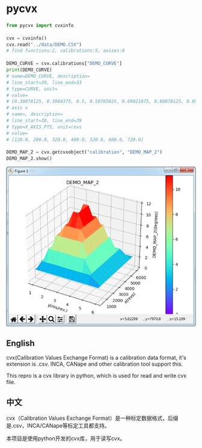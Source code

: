 # pycvx
```python
from pycvx import cvxinfo

cvx = cvxinfo()
cvx.read("../data/DEMO.CSV")
# find functions:2, calibrations:5, axises:0

DEMO_CURVE = cvx.calibrations["DEMO_CURVE"]
print(DEMO_CURVE)
# name=DEMO_CURVE, description=
# line_start=30, line_end=33
# type=CURVE, unit=
# value=
# [0.30078125, 0.3984375, 0.5, 0.59765625, 0.69921875, 0.80078125, 0.8984375]
# axis x
# name=, description=
# line_start=38, line_end=39
# type=X_AXIS_PTS, unit=revs
# value=
# [120.0, 200.0, 320.0, 400.0, 520.0, 600.0, 720.0]

DEMO_MAP_2 = cvx.getcvxobject("calibration", "DEMO_MAP_2")
DEMO_MAP_2.show()
```

![image](/image/DEMO_MAP_2.png)

## English

cvx(Calibration Values Exchange Format) is a calibration data format, it's extension is .csv. INCA, CANape and other calibration tool support this.

This repro is a cvx library in python, which is used for read and write cvx file.

## 中文
cvx（Calibration Values Exchange Format）是一种标定数据格式，后缀是.csv，INCA/CANape等标定工具都支持。

本项目是使用python开发的cvx库，用于读写cvx。
